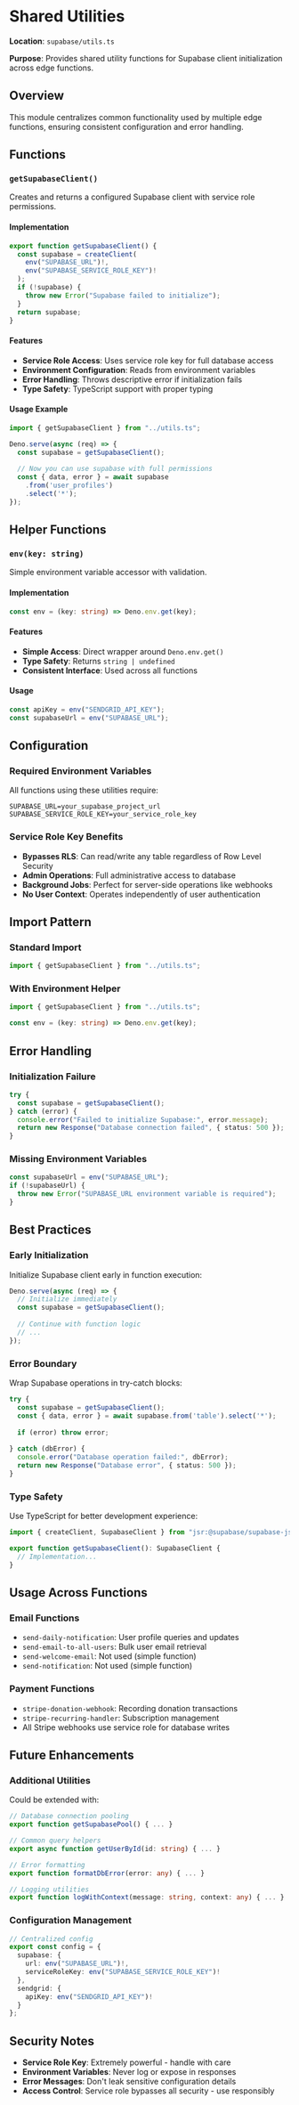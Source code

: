 # Shared Utilities

**Location**: `supabase/utils.ts`

**Purpose**: Provides shared utility functions for Supabase client initialization across edge functions.

## Overview

This module centralizes common functionality used by multiple edge functions, ensuring consistent configuration and error handling.

## Functions

### `getSupabaseClient()`

Creates and returns a configured Supabase client with service role permissions.

#### Implementation
```typescript
export function getSupabaseClient() {
  const supabase = createClient(
    env("SUPABASE_URL")!,
    env("SUPABASE_SERVICE_ROLE_KEY")!
  );
  if (!supabase) {
    throw new Error("Supabase failed to initialize");
  }
  return supabase;
}
```

#### Features
- **Service Role Access**: Uses service role key for full database access
- **Environment Configuration**: Reads from environment variables
- **Error Handling**: Throws descriptive error if initialization fails
- **Type Safety**: TypeScript support with proper typing

#### Usage Example
```typescript
import { getSupabaseClient } from "../utils.ts";

Deno.serve(async (req) => {
  const supabase = getSupabaseClient();
  
  // Now you can use supabase with full permissions
  const { data, error } = await supabase
    .from('user_profiles')
    .select('*');
});
```

## Helper Functions

### `env(key: string)`

Simple environment variable accessor with validation.

#### Implementation
```typescript
const env = (key: string) => Deno.env.get(key);
```

#### Features
- **Simple Access**: Direct wrapper around `Deno.env.get()`
- **Type Safety**: Returns `string | undefined`
- **Consistent Interface**: Used across all functions

#### Usage
```typescript
const apiKey = env("SENDGRID_API_KEY");
const supabaseUrl = env("SUPABASE_URL");
```

## Configuration

### Required Environment Variables
All functions using these utilities require:

```env
SUPABASE_URL=your_supabase_project_url
SUPABASE_SERVICE_ROLE_KEY=your_service_role_key
```

### Service Role Key Benefits
- **Bypasses RLS**: Can read/write any table regardless of Row Level Security
- **Admin Operations**: Full administrative access to database
- **Background Jobs**: Perfect for server-side operations like webhooks
- **No User Context**: Operates independently of user authentication

## Import Pattern

### Standard Import
```typescript
import { getSupabaseClient } from "../utils.ts";
```

### With Environment Helper
```typescript
import { getSupabaseClient } from "../utils.ts";

const env = (key: string) => Deno.env.get(key);
```

## Error Handling

### Initialization Failure
```typescript
try {
  const supabase = getSupabaseClient();
} catch (error) {
  console.error("Failed to initialize Supabase:", error.message);
  return new Response("Database connection failed", { status: 500 });
}
```

### Missing Environment Variables
```typescript
const supabaseUrl = env("SUPABASE_URL");
if (!supabaseUrl) {
  throw new Error("SUPABASE_URL environment variable is required");
}
```

## Best Practices

### Early Initialization
Initialize Supabase client early in function execution:
```typescript
Deno.serve(async (req) => {
  // Initialize immediately
  const supabase = getSupabaseClient();
  
  // Continue with function logic
  // ...
});
```

### Error Boundary
Wrap Supabase operations in try-catch blocks:
```typescript
try {
  const supabase = getSupabaseClient();
  const { data, error } = await supabase.from('table').select('*');
  
  if (error) throw error;
  
} catch (dbError) {
  console.error("Database operation failed:", dbError);
  return new Response("Database error", { status: 500 });
}
```

### Type Safety
Use TypeScript for better development experience:
```typescript
import { createClient, SupabaseClient } from "jsr:@supabase/supabase-js@2";

export function getSupabaseClient(): SupabaseClient {
  // Implementation...
}
```

## Usage Across Functions

### Email Functions
- `send-daily-notification`: User profile queries and updates
- `send-email-to-all-users`: Bulk user email retrieval
- `send-welcome-email`: Not used (simple function)
- `send-notification`: Not used (simple function)

### Payment Functions
- `stripe-donation-webhook`: Recording donation transactions
- `stripe-recurring-handler`: Subscription management
- All Stripe webhooks use service role for database writes

## Future Enhancements

### Additional Utilities
Could be extended with:
```typescript
// Database connection pooling
export function getSupabasePool() { ... }

// Common query helpers
export async function getUserById(id: string) { ... }

// Error formatting
export function formatDbError(error: any) { ... }

// Logging utilities
export function logWithContext(message: string, context: any) { ... }
```

### Configuration Management
```typescript
// Centralized config
export const config = {
  supabase: {
    url: env("SUPABASE_URL")!,
    serviceRoleKey: env("SUPABASE_SERVICE_ROLE_KEY")!
  },
  sendgrid: {
    apiKey: env("SENDGRID_API_KEY")!
  }
};
```

## Security Notes

- **Service Role Key**: Extremely powerful - handle with care
- **Environment Variables**: Never log or expose in responses
- **Error Messages**: Don't leak sensitive configuration details
- **Access Control**: Service role bypasses all security - use responsibly 